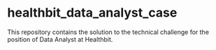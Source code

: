 # healthbit_data_analyst_case
This repository contains the solution to the technical challenge for the position of Data Analyst at Healthbit.
